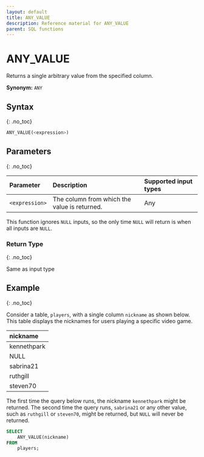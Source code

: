 ```yaml
---
layout: default
title: ANY_VALUE
description: Reference material for ANY_VALUE
parent: SQL functions
---
```


# ANY_VALUE

Returns a single arbitrary value from the specified column. 

**Synonym:** `ANY`

## Syntax
{: .no_toc}

```SQL
ANY_VALUE(<expression>)
```

## Parameters
{: .no_toc}

| Parameter | Description                                  |Supported input types |
| :-------- | :-------------------------------------------- | :--------- |
| `<expression>`  | The column from which the value is returned. | Any       |

This function ignores `NULL` inputs, so the only time `NULL` will return is when all inputs are `NULL`.

### Return Type
{: .no_toc}

Same as input type

## Example
{: .no_toc}

Consider a table, `players`, with a single column `nickname` as shown below. This table displays the nicknames for users playing a specific video game. 


| nickname     |
|:-------------|
| kennethpark  |
| NULL         |
| sabrina21    |
| ruthgill     |
| steven70     |


The first time the query below runs, the nickname `kennethpark` might be returned. The second time the query runs, `sabrina21` or any other value, such as `ruthgill` or `steven70`, might be returned, but `NULL` will never be returned.

```sql
SELECT
	ANY_VALUE(nickname)
FROM
	players;
```
